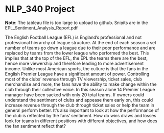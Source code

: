 # NLP_340 Project

**Note:** The tableau file is too large to upload to github. Snipits are in the EPL_Sentiment_Analysis_Report.pdf

The English Football League (EFL) is England’s professional and not professional hierarchy of league structure. At the end of each season a set number of teams go down a league due to their poor performance and are replaced by teams from the lower league who performed the best. This implies that at the top of the EFL, the EPL the teams there are the best, hence more viewership and therefore leading to more advertisement income. 
Unlike most American sports, the culture is that the fans in the English Premier League have a significant amount of power. Controlling most of the clubs’ revenue through TV viewership, ticket sales, club merchandise and more, the fans have the ability to make change within the club through their collective voice. In this season alone 14 Premier League manager have been sacked with only 20 total teams. If owners could understand the sentiment of clubs and appease them early on, this could increase revenue through the club through ticket sales or help the team in general perform better. It’s also important to look at how the performance of the club is reflected by the fans’ sentiment. How do wins draws and losses look for teams in different positions with different objectives, and how does the fan sentiment reflect that?

